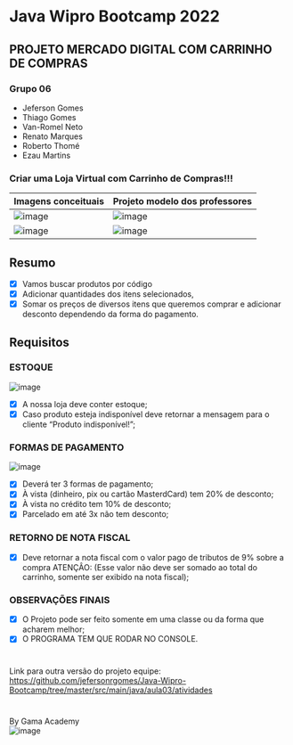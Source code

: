 # Java Wipro Bootcamp 2022

## PROJETO MERCADO DIGITAL COM CARRINHO DE COMPRAS

### Grupo 06
- Jeferson Gomes
- Thiago Gomes
- Van-Romel Neto
- Renato Marques
- Roberto Thomé
- Ezau Martins

### Criar uma Loja Virtual com Carrinho de Compras!!!

| Imagens conceituais           | Projeto modelo dos professores   |
|-------------------------------|----------------------------------|
| ![image](https://user-images.githubusercontent.com/62116170/161856902-6c617bee-664b-4516-a1ce-30d1a4f9d7ed.png) | ![image](https://user-images.githubusercontent.com/62116170/161856946-ba16ab9e-86aa-4ea2-a849-5b3e0113d8cc.png) |
| ![image](https://user-images.githubusercontent.com/62116170/161856970-f501c589-1cd1-4cb9-8939-74d14c846116.png) | ![image](https://user-images.githubusercontent.com/62116170/161857365-b743b7d7-eb35-4f65-8647-acc4aeb9dd04.png) |

## Resumo
- [x] Vamos buscar produtos por código
- [x] Adicionar quantidades dos itens selecionados,
- [x] Somar os preços de diversos itens que queremos comprar e adicionar desconto dependendo da forma do
  pagamento.

## Requisitos

### ESTOQUE
![image](https://user-images.githubusercontent.com/62116170/161855608-896cdeb3-9d15-4955-a3ca-d369eafa4edc.png)
- [x] A nossa loja deve conter estoque;
- [x] Caso produto esteja indisponível deve retornar a mensagem para o cliente “Produto indisponível!”;

### FORMAS DE PAGAMENTO
![image](https://user-images.githubusercontent.com/62116170/161855731-f0cbe49d-137c-45e3-a154-a960408e8343.png)
- [x] Deverá ter 3 formas de pagamento;
- [x] À vista (dinheiro, pix ou cartão MasterdCard) tem 20% de desconto;
- [x] À vista no crédito tem 10% de desconto;
- [x] Parcelado em até 3x não tem desconto;

### RETORNO DE NOTA FISCAL
- [x] Deve retornar a nota fiscal com o valor pago de tributos de 9% sobre a compra
  ATENÇÂO: (Esse valor não deve ser somado ao total do carrinho, somente ser exibido na nota fiscal);

### OBSERVAÇÕES FINAIS
- [x] O Projeto pode ser feito somente em uma classe ou da forma que acharem melhor;
- [x] O PROGRAMA TEM QUE RODAR NO CONSOLE.

# 
 Link para outra versão do projeto equipe: 
 https://github.com/jefersonrgomes/Java-Wipro-Bootcamp/tree/master/src/main/java/aula03/atividades
#

By Gama Academy
</br>
![image](https://user-images.githubusercontent.com/62116170/161855817-ce679912-87ab-44a3-8b2f-d1c3d0415708.png)
